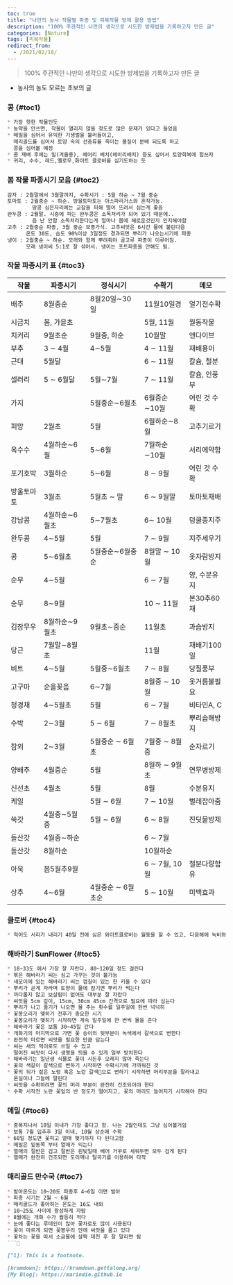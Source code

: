 ```yaml
---
toc: true
title: "나만의 농사 작물별 파종 및 피복작물 방제 활용 방법"
description: "100% 주관적인 나만의 생각으로 시도한 방제법을 기록하고자 만든 글" 
categories: [Nature]
tags: [피복작물]
redirect_from:
  - /2021/02/18/
---
```


> 100% 주관적인 나만의 생각으로 시도한 방제법을 기록하고자 만든 글

- 농사의 농도 모르는 초보의 글

### 콩 {#toc1}

```md
* 가장 핫한 작물인듯
* 농약을 안쓰면, 작물이 열리지 않을 정도로 많은 문제가 있다고 들었음
* 메밀을 심어서 유익한 기생벌을 불러들이고, 
  매리골드를 심어서 토양 속의 선충류를 죽이는 물질이 분배 되도록 하고
  콩을 심어볼 예정
* 콩 재배 후에는 밀(겨울용), 헤어리 베치(헤이리배치) 등도 싶어서 토양회복에 힘쓰자
* 귀리, 수수, 레드,옐로우,화이트 클로버를 심기도하는 듯
```

### 봄 작물 파종시기 모음 {#toc2}

```md
감자 : 2월말에서 3월말까지, 수확시기 : 5월 하순 ~ 7월 중순
토마토 : 2월중순 ~ 하순. 방울토마토는 아스파라거스와 혼작가능. 
        땅콩 심은자리에는 교잡을 피해 떨어 뜨려서 심는게 좋음
완두콩 : 2월말. 시중에 파는 완두콩은 소독처리가 되어 있기 때문에.. 
        음 난 안함 소독처리한다는게 얼마나 몸에 해로운것인지 인지해야함
고추 : 2월중순 파종, 3월 중순 모종가식. 고추씨앗은 6시간 물에 불린다음
      온도 30도, 습도 90%이상 3일정도 경과되면 뿌리가 나오는시기에 파종
냉이 : 2월중순 ~ 하순. 모래와 함께 뿌려줘야 골고루 파종이 이루어짐.
      모래 냉이씨 5:1로 잘 섞어서. 냉이는 포트파종을 안해도 됨.
```

### 작물 파종시키 표 {#toc3}

| 작물    | 파종시기     | 정식시기        | 수확기         | 메모      |
|-------|----------|-------------|-------------|---------|
| 배추    | 8월중순     | 8월20일∼30일   | 11월10일경     | 얼기전수확   |
| 시금치   | 봄, 가을초   |             | 5월, 11월     | 월동작물    |
| 치커리   | 9월초순     | 9월중, 하순     | 10월말        | 앤다이브    |
| 부추    | 3 ∼ 4월   | 4∼5월        | 4 ∼ 11월     | 재배용이    |
| 근대    | 5월달      |             | 6 ∼ 11월     | 칼슘, 철분  |
| 셀러리   | 5 ∼ 6월달  | 5월∼7월       | 7 ∼ 11월     | 칼슘, 인풍부 |
| 가지    |          | 5월중순∼6월초    | 6월중순∼10월    | 어린 것 수확 |
| 피망    | 2월초      | 5월          | 6월하순∼8월     | 고추기르기   |
| 옥수수   | 4월하순∼6월  | 5∼6월        | 7월하순∼10월    | 서리에약함   |
| 포기호박  | 3월하순     | 5∼6월        | 8 ∼ 9월      | 어린 것 수확 |
| 방울토마토 | 3월초      | 5월초 ∼ 말     | 6 ∼ 9월말     | 토마토재배   |
| 강남콩   | 4월하순∼6월초 | 5∼7월초       | 6∼ 10월      | 덩쿨종지주   |
| 완두콩   | 4∼5월     | 5월          | 7 ∼ 9월      | 지주세우기   |
| 콩     | 5∼6월초    | 5월중순∼6월중순   | 8월말 ∼ 10월   | 옷자람방지   |
| 순무    | 4∼5월     |             | 6 ∼ 7월      | 양, 수분유지 |
| 순무    | 8∼9월     |             | 10 ∼ 11월    | 본30추60재 |
| 김장무우  | 8월하순∼9월초 | 9월초∼중순      | 11월초        | 과습방지    |
| 당근    | 7월말∼8월초  |             | 11월         | 재배기100일 |
| 비트    | 4∼5월     | 5월중∼6월초     | 7 ∼ 8월      | 당질풍부    |
| 고구마   | 순을꽂음     | 6∼7월        | 8월중 ∼ 10월   | 옷거름불필요  |
| 청경채   | 4∼5월초    | 5월          | 6 ∼ 7월      | 비타민A, C |
| 수박    | 2∼3월     | 5 ∼ 6월      | 7 ∼ 8월초     | 뿌리습해방지  |
| 참외    | 2∼3월     | 5월중순 ∼ 6월초  | 7월중 ∼ 8월중   | 순자르기    |
| 양배추   | 4월중순     | 5월          | 8월하 ∼ 9월초   | 연무병방제   |
| 신선초   | 4월초      | 5월          | 8월          | 수분유지    |
| 케일    |          | 5월 ∼ 6월     | 7 ∼ 10월     | 벌레잡아줌   |
| 쑥갓    | 4월중∼5월중  | 5월 ∼ 6월     | 6 ∼ 8월      | 진딧물방제   |
| 돌산갓   | 4월중∼하순   |             | 6 ∼ 7월      |         |
| 돌산갓   | 8월하순     |             | 10월하순       |         |
| 아욱    | 봄5월추9월   |             | 6 ∼ 7월, 10월 | 철분다량함유  |
| 상추    | 4∼6월     | 4월중순 ∼ 6월초순 | 5 ∼ 10월     | 미백효과    |

### 클로버 {#toc4}

```md
* 적어도 서리가 내리기 40일 전에 심은 와이트클로버는 월동을 할 수 있고, 다음해에 녹비와 유기 멀치를 제공한다.
```

### 해바라기 SunFlower {#toc5}

```md
* 18~33도 에서 가장 잘 자란다. 80~120일 정도 걸린다
* 볶은 해바라기 씨는 심고 가꾸는 것이 불가능
* 새모이에 있는 해바라기 씨는 껍질이 있는 한 키울 수 있다
* 뿌리가 곧게 자라며 토양이 물에 잠기면 뿌리가 썩는다
* 까다롭지 않고 보살핌이 없어도 대부분 잘 자란다
* 씨앗을 5cm 깊이, 15cm, 30cm 45cm 간격으로 필요에 따라 심는다
* 뿌리가 나고 줄기가 나오면 물 주는 횟수를 일주일에 한번 넉넉히
* 꽃봉오리가 맺히기 전후가 중요한 시기
* 꽃봉오리가 맺히기 시작하면 계속 일주일에 한 번씩 물을 준다
* 해바라기 꽃은 보통 30~45일 간다
* 개화기의 마지막으로 가면 꽃 송이의 뒷부분이 녹색에서 갈색으로 변한다
* 완전히 마르면 씨앗을 필요한 만큼 담는다
* 씨는 새의 먹이로도 쓰일 수 있고
  떨어진 씨앗이 다시 생명을 틔울 수 있게 일부 방치한다
* 해바라기는 일년생 식물로 꽃이 시든후 오래지 않아 죽는다
* 꽃의 색갈이 갈색으로 변하기 시작하면 수확시기에 가까워진 것
* 꽃의 뒤가 짙은 노랑 혹은 노란 갈색으로 변하기 시작하면 머리부분을 잘라내고 
  온실이나 그늘에 말린다
* 씨앗을 수확하려면 꽃의 머리 부분이 완전히 건조되어야 한다
* 수확 시작전 노란 꽃잎의 반 정도가 떨어지고, 꽃의 머리도 늘어지기 시작해야 한다
```

### 메밀 {#toc6}

```md
* 중복지나서 10일 이내가 가장 좋다고 함. 나는 2월인데도 그냥 심어볼거임
* 보통 7월 입추후 3일 이내, 10월 상순에 수확
* 60일 정도면 꽃피고 열매 맺기까지 다 된다고함
* 메밀은 밑동쪽 부터 열매가 익는다
* 열매의 절반은 검고 절반은 흰빛일때 베어 거꾸로 세워두면 모두 검게 된다
* 열매가 완전히 건조되면 도리깨나 탈곡기를 이용하여 타작
```

### 매리골드 만수국 {#toc7}

```md
* 발아온도는 10~20도 파종후 4~6일 이면 발아
* 파종 시기는 2월 ~ 6월
* 매리골드가 좋아하는 온도는 16도 내외
* 10~25도 사이에 왕성하게 자람
* 8월에는 개화 수가 월등히 적다
* 눈에 좋다는 루테인이 많아 꽃차로도 많이 사용된다
* 꽃이 마르게 되면 꽃봉우리 안에 씨앗을 품고 있다
* 꽃차는 꽃을 따서 소금물에 살짝 데친 후 잘 말리면 됨
```

[^1]: This is a footnote.

[kramdown]: https://kramdown.gettalong.org/
[My Blog]: https://marindie.github.io

